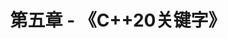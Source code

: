 ---
title: "第五章 - 《C++20关键字》"
menu:
  main:
    identifier: "cpp-keywords"
    parent: "cpp20-base"
    name: "关键字"
    weight: 5
---